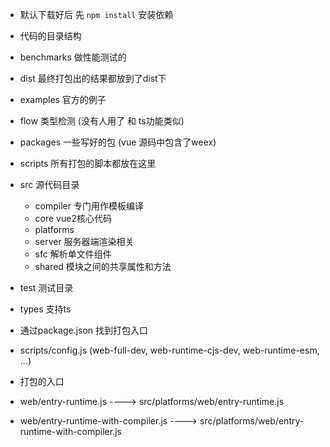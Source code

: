 - 默认下载好后 先  `npm install` 安装依赖

- 代码的目录结构
- benchmarks 做性能测试的
- dist 最终打包出的结果都放到了dist下
- examples 官方的例子
- flow 类型检测 (没有人用了  和  ts功能类似)
- packages 一些写好的包 (vue 源码中包含了weex)
- scripts 所有打包的脚本都放在这里
- src 源代码目录
  - compiler 专门用作模板编译
  - core vue2核心代码
  - platforms 
  - server 服务器端渲染相关
  - sfc 解析单文件组件
  - shared 模块之间的共享属性和方法
- test 测试目录
- types 支持ts



- 通过package.json 找到打包入口
- scripts/config.js (web-full-dev, web-runtime-cjs-dev, web-runtime-esm, ...)
- 打包的入口
- web/entry-runtime.js                 ---->  src/platforms/web/entry-runtime.js
- web/entry-runtime-with-compiler.js   ---->  src/platforms/web/entry-runtime-with-compiler.js